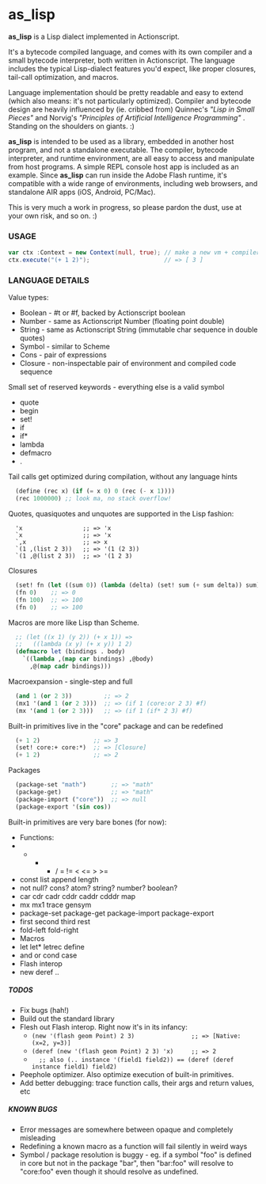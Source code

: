 as_lisp
=======

**as_lisp** is a Lisp dialect implemented in Actionscript. 

It's a bytecode compiled language, and comes with its own compiler and a small bytecode interpreter, both written in Actionscript. The language includes the typical Lisp-dialect features you'd expect, like proper closures, tail-call optimization, and macros. 

Language implementation should be pretty readable and easy to extend (which also means: it's not particularly optimized). Compiler and bytecode design are heavily influenced by (ie. cribbed from) Quinnec's *"Lisp in Small Pieces"* and Norvig's *"Principles of Artificial Intelligence Programming"* . Standing on the shoulders on giants. :)  

**as_lisp** is intended to be used as a library, embedded in another host program, and not a standalone executable. The compiler, bytecode interpreter, and runtime environment, are all easy to access and manipulate from host programs. A simple REPL console host app is included as an example. Since **as_lisp** can run inside the Adobe Flash runtime, it's compatible with a wide range of environments, including web browsers, and standalone AIR apps (iOS, Android, PC/Mac).

This is very much a work in progress, so please pardon the dust, use at your own risk, and so on. :)



### USAGE

```actionscript
var ctx :Context = new Context(null, true); // make a new vm + compiler
ctx.execute("(+ 1 2)");                     // => [ 3 ]
```


### LANGUAGE DETAILS

Value types:
-  Boolean - #t or #f, backed by Actionscript boolean
-  Number - same as Actionscript Number (floating point double)
-  String - same as Actionscript String (immutable char sequence in double quotes)
-  Symbol - similar to Scheme
-  Cons - pair of expressions
-  Closure - non-inspectable pair of environment and compiled code sequence

Small set of reserved keywords - everything else is a valid symbol
-  quote
-  begin
-  set!
-  if
-  if*
-  lambda
-  defmacro
-  .

Tail calls get optimized during compilation, without any language hints
```lisp
  (define (rec x) (if (= x 0) 0 (rec (- x 1))))
  (rec 1000000) ;; look ma, no stack overflow!
```

Quotes, quasiquotes and unquotes are supported in the Lisp fashion:
```
  'x                 ;; => 'x
  `x                 ;; => 'x
  `,x                ;; => x
  `(1 ,(list 2 3))   ;; => '(1 (2 3))
  `(1 ,@(list 2 3))  ;; => '(1 2 3)
```

Closures
```lisp
  (set! fn (let ((sum 0)) (lambda (delta) (set! sum (+ sum delta)) sum))) 
  (fn 0)    ;; => 0
  (fn 100)  ;; => 100
  (fn 0)    ;; => 100
```

Macros are more like Lisp than Scheme. 
```lisp
  ;; (let ((x 1) (y 2)) (+ x 1)) => 
  ;;   ((lambda (x y) (+ x y)) 1 2)
  (defmacro let (bindings . body) 
    `((lambda ,(map car bindings) ,@body) 
      ,@(map cadr bindings)))
```

Macroexpansion - single-step and full
```lisp
  (and 1 (or 2 3))         ;; => 2
  (mx1 '(and 1 (or 2 3)))  ;; => (if 1 (core:or 2 3) #f)
  (mx '(and 1 (or 2 3)))   ;; => (if 1 (if* 2 3) #f)
```

Built-in primitives live in the "core" package and can be redefined
```lisp
  (+ 1 2)               ;; => 3
  (set! core:+ core:*)  ;; => [Closure]
  (+ 1 2)               ;; => 2
```

Packages 
```lisp
  (package-set "math")       ;; => "math"
  (package-get)              ;; => "math"
  (package-import ("core"))  ;; => null
  (package-export '(sin cos))
```

Built-in primitives are very bare bones (for now):
-  Functions:
  -  + - * / = != < <= > >= 
  -  const list append length
  -  not null? cons? atom? string? number? boolean?
  -  car cdr cadr cddr caddr cdddr map
  -  mx mx1 trace gensym
  -  package-set package-get package-import package-export
  -  first second third rest
  -  fold-left fold-right
-  Macros
  -  let let* letrec define
  -  and or cond case
-  Flash interop
  -  new deref ..



##### TODOS

- Fix bugs (hah!)
- Build out the standard library
- Flesh out Flash interop. Right now it's in its infancy:
    - `(new '(flash geom Point) 2 3)                ;; => [Native: (x=2, y=3)]`
    - `(deref (new '(flash geom Point) 2 3) 'x)     ;; => 2  `
    - `  ;; also (.. instance '(field1 field2)) == (deref (deref instance field1) field2)`
- Peephole optimizer. Also optimize execution of built-in primitives.
- Add better debugging: trace function calls, their args and return values, etc


##### KNOWN BUGS

- Error messages are somewhere between opaque and completely misleading
- Redefining a known macro as a function will fail silently in weird ways
- Symbol / package resolution is buggy - eg. if a symbol "foo" is defined in core 
  but not in the package "bar", then "bar:foo" will resolve to "core:foo" 
  even though it should resolve as undefined.



